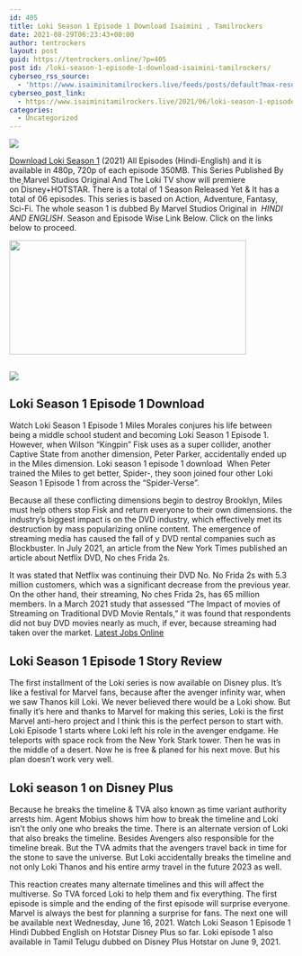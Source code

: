 ```yaml
---
id: 405
title: Loki Season 1 Episode 1 Download Isaimini , Tamilrockers
date: 2021-08-29T06:23:43+00:00
author: tentrockers
layout: post
guid: https://tentrockers.online/?p=405
post id: /loki-season-1-episode-1-download-isaimini-tamilrockers/
cyberseo_rss_source:
  - 'https://www.isaiminitamilrockers.live/feeds/posts/default?max-results=150&start-index=1'
cyberseo_post_link:
  - https://www.isaiminitamilrockers.live/2021/06/loki-season-1-episode-1-download.html
categories:
  - Uncategorized
---
```

<div class="media_block">
  <img src="https://1.bp.blogspot.com/-bCyojBPATF8/YMCE_yaBA7I/AAAAAAAAA1k/4QFphpZKvgw9W4xcBPjzwtlp4yF81LMcwCLcBGAsYHQ/s72-w421-h203-c/loki-season-1-episode-1-download-filmyzilla-60c0469f2faa7-1623213727.jpg" class="media_thumbnail" />
</div>

<meta content="Download Loki&nbsp;Season 1 &nbsp; (2021) All Episodes (Hindi-English) and it is available in 480p,&nbsp;720p of each episode&nbsp; 35 0MB. &nbsp;This Series Publish..." name="twitter:description" />

  


<center>
</center>

<span face="&quot;Source Sans Pro&quot;, &quot;Helvetica Neue&quot;, sans-serif"><a href="https://www.tamilrockers.co.nz/loki-season-1-episode-1-download-hd-online-tamilrockers/">Download Loki&nbsp;Season 1</a></span><span face="&quot;Source Sans Pro&quot;, &quot;Helvetica Neue&quot;, sans-serif">&nbsp;</span><span face="&quot;Source Sans Pro&quot;, &quot;Helvetica Neue&quot;, sans-serif">(2021) All Episodes (Hindi-English) and it is available in 480p,&nbsp;720p of each episode&nbsp;</span><span face="&quot;Source Sans Pro&quot;, &quot;Helvetica Neue&quot;, sans-serif">35</span><span face="&quot;Source Sans Pro&quot;, &quot;Helvetica Neue&quot;, sans-serif">0MB.</span><span face="&quot;Source Sans Pro&quot;, &quot;Helvetica Neue&quot;, sans-serif">&nbsp;This Series Published By the</span>[&nbsp;](http://www.tamilrockers.co.nz/)<span face="&quot;Source Sans Pro&quot;, &quot;Helvetica Neue&quot;, sans-serif">Marvel Studios Original&nbsp;</span><span face="&quot;Source Sans Pro&quot;, &quot;Helvetica Neue&quot;, sans-serif">And The&nbsp;</span><span face="&quot;Source Sans Pro&quot;, &quot;Helvetica Neue&quot;, sans-serif">Loki TV</span><span face="&quot;Source Sans Pro&quot;, &quot;Helvetica Neue&quot;, sans-serif">&nbsp;show will premiere on&nbsp;</span><span face="&quot;Source Sans Pro&quot;, &quot;Helvetica Neue&quot;, sans-serif">Disney+HOTSTAR</span><span face="&quot;Source Sans Pro&quot;, &quot;Helvetica Neue&quot;, sans-serif">. There is a total of 1 Season Released Yet & It has a total of&nbsp;</span><span face="&quot;Source Sans Pro&quot;, &quot;Helvetica Neue&quot;, sans-serif">06</span><span face="&quot;Source Sans Pro&quot;, &quot;Helvetica Neue&quot;, sans-serif">&nbsp;episodes</span><span face="&quot;Source Sans Pro&quot;, &quot;Helvetica Neue&quot;, sans-serif">. This series is based on</span><span face="&quot;Source Sans Pro&quot;, &quot;Helvetica Neue&quot;, sans-serif">&nbsp;Action, Adventure, Fantasy, Sci-Fi.&nbsp;</span><span face="&quot;Source Sans Pro&quot;, &quot;Helvetica Neue&quot;, sans-serif">The whole season 1 is dubbed By&nbsp;</span><span face="&quot;Source Sans Pro&quot;, &quot;Helvetica Neue&quot;, sans-serif">Marvel Studios Original</span><span face="&quot;Source Sans Pro&quot;, &quot;Helvetica Neue&quot;, sans-serif">&nbsp;in&nbsp;&nbsp;</span>_<span>HINDI AND ENGLISH</span>_<span face="&quot;Source Sans Pro&quot;, &quot;Helvetica Neue&quot;, sans-serif">. Season and Episode Wise Link Below. Click on the links below to proceed.</span>

<div class="separator">
  <a href="https://1.bp.blogspot.com/-bCyojBPATF8/YMCE_yaBA7I/AAAAAAAAA1k/4QFphpZKvgw9W4xcBPjzwtlp4yF81LMcwCLcBGAsYHQ/s900/loki-season-1-episode-1-download-filmyzilla-60c0469f2faa7-1623213727.jpg"><img loading="lazy" border="0" data-original-height="506" data-original-width="900" height="203" src="https://1.bp.blogspot.com/-bCyojBPATF8/YMCE_yaBA7I/AAAAAAAAA1k/4QFphpZKvgw9W4xcBPjzwtlp4yF81LMcwCLcBGAsYHQ/w421-h203/loki-season-1-episode-1-download-filmyzilla-60c0469f2faa7-1623213727.jpg" width="421" /></a>
</div>



## <div class="separator">
  <a href="https://www.tamilrockers.co.nz/loki-season-1-episode-1-download-hd-online-tamilrockers/"><img border="0" data-original-height="250" data-original-width="300" src="https://1.bp.blogspot.com/-2sS-TDPNDZY/YMCFZ48GDjI/AAAAAAAAA1w/RSQEIVYH-4MZipZ7TNRgb4YPYf_oGDBxQCLcBGAsYHQ/s0/e854879156f0849f3d27a89db88ed039.png" /></a>
</div>

## **Loki Season 1 Episode 1 Download**

Watch Loki Season 1 Episode 1 Miles Morales conjures his life between being a middle school student and becoming Loki Season 1 Episode 1. However, when Wilson “Kingpin” Fisk uses as a super collider, another Captive State from another dimension, Peter Parker, accidentally ended up in the Miles dimension. Loki season 1 episode 1 download&nbsp; When Peter trained the Miles to get better, Spider-, they soon joined four other Loki Season 1 Episode 1 from across the “Spider-Verse”.

Because all these conflicting dimensions begin to destroy Brooklyn, Miles must help others stop Fisk and return everyone to their own dimensions. the industry’s biggest impact is on the DVD industry, which effectively met its destruction by mass popularizing online content. The emergence of streaming media has caused the fall of y DVD rental companies such as Blockbuster. In July 2021, an article from the New York Times published an article about Netflix DVD, No ches Frida 2s.

It was stated that Netflix was continuing their DVD No. No Frida 2s with 5.3 million customers, which was a significant decrease from the previous year. On the other hand, their streaming, No ches Frida 2s, has 65 million members. In a March 2021 study that assessed “The Impact of movies of Streaming on Traditional DVD Movie Rentals,” it was found that respondents did not buy DVD movies nearly as much, if ever, because streaming had taken over the market. [Latest Jobs Online](http://www.geeksofhealth.com)

## **Loki Season 1 Episode 1 Story Review**

The first installment of the Loki series is now available on Disney plus. It’s like a festival for Marvel fans, because after the avenger infinity war, when we saw Thanos kill Loki. We never believed there would be a Loki show. But finally it’s here and thanks to Marvel for making this series, Loki is the first Marvel anti-hero project and I think this is the perfect person to start with. Loki Episode 1 starts where Loki left his role in the avenger endgame. He teleports with space rock from the New York Stark tower. Then he was in the middle of a desert. Now he is free & planed for his next move. But his plan doesn’t work very well.

<div class="td-paragraph-padding-1">
  <h2>
    <strong>Loki season 1 on Disney Plus</strong>
  </h2>
</div>

Because he breaks the timeline & TVA also known as time variant authority arrests him. Agent Mobius shows him how to break the timeline and Loki isn’t the only one who breaks the time. There is an alternate version of Loki that also breaks the timeline. Besides Avengers also responsible for the timeline break. But the TVA admits that the avengers travel back in time for the stone to save the universe. But Loki accidentally breaks the timeline and not only Loki Thanos and his entire army travel in the future 2023 as well.

This reaction creates many alternate timelines and this will affect the multiverse. So TVA forced Loki to help them and fix everything. The first episode is simple and the ending of the first episode will surprise everyone. Marvel is always the best for planning a surprise for fans. The next one will be available next Wednesday, June 16, 2021. Watch Loki Season 1 Episode 1 Hindi Dubbed English on Hotstar Disney Plus so far. Loki episode 1 also available in Tamil Telugu dubbed on Disney Plus Hotstar on June 9, 2021.

<center>
</center>